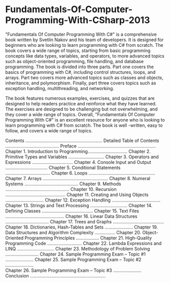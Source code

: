 # Fundamentals-Of-Computer-Programming-With-CSharp-2013

"Fundamentals Of Computer Programming With C#" is a comprehensive book written by Svetlin Nakov and his team of developers. It is designed for beginners who are looking
to learn programming with C# from scratch. The book covers a wide range of topics, starting from basic programming concepts like data types, variables, and operators, to
more advanced topics such as object-oriented programming, file handling, and database programming.
The book is divided into three parts. Part one covers the basics of programming with C#, including control structures, loops, and arrays. Part two covers more advanced
topics such as classes and objects, inheritance, and polymorphism. Finally, part three covers topics such as exception handling, multithreading, and networking.

The book features numerous examples, exercises, and quizzes that are designed to help readers practice and reinforce what they have learned. The exercises are designed
to be challenging but not overwhelming, and they cover a wide range of topics.
Overall, "Fundamentals Of Computer Programming With C#" is an excellent resource for anyone who is looking to learn programming with C# from scratch. The book is well
-written, easy to follow, and covers a wide range of topics.

Contents ............................................................
Detailed Table of Contents ..........................................
Preface .............................................................
Chapter 1. Introduction to Programming...............................
Chapter 2. Primitive Types and Variables ............................
Chapter 3. Operators and Expressions ................................
Chapter 4. Console Input and Output .................................
Chapter 5. Conditional Statements ...................................
Chapter 6. Loops ....................................................
Chapter 7. Arrays ...................................................
Chapter 8. Numeral Systems ..........................................
Chapter 9. Methods ..................................................
Chapter 10. Recursion ...............................................
Chapter 11. Creating and Using Objects ..............................
Chapter 12. Exception Handling ......................................
Chapter 13. Strings and Text Processing ............................. 
Chapter 14. Defining Classes ........................................ 
Chapter 15. Text Files .............................................. 
Chapter 16. Linear Data Structures .................................. 
Chapter 17. Trees and Graphs ........................................ 
Chapter 18. Dictionaries, Hash-Tables and Sets ...................... 
Chapter 19. Data Structures and Algorithm Complexity ................ 
Chapter 20. Object-Oriented Programming Principles .................. 
Chapter 21. High-Quality Programming Code ........................... 
Chapter 22. Lambda Expressions and LINQ .............................
Chapter 23. Methodology of Problem Solving .......................... 
Chapter 24. Sample Programming Exam – Topic #1 ...................... 
Chapter 25. Sample Programming Exam – Topic #2 ......................  
Chapter 26. Sample Programming Exam – Topic #3 ......................  
Conclusion ...........................................................
